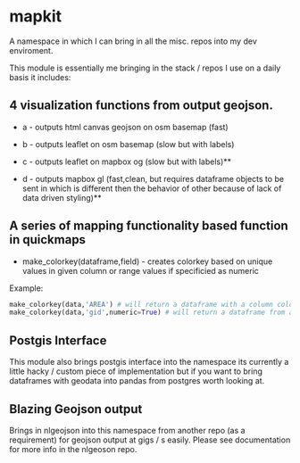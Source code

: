 # mapkit
A namespace in which I can bring in all the misc. repos into my dev enviroment.

This module is essentially me bringing in the stack / repos I use on a daily basis it includes:
## 4 visualization functions from output geojson.
  * a - outputs html canvas geojson on osm basemap (fast)
  
  * b - outputs leaflet on osm basemap (slow but with labels)
  
  * c - outputs leaflet on mapbox og (slow but with labels)**
   
  * d - outputs mapbox gl (fast,clean, but requires dataframe objects to be sent in which is different then the behavior of other because of lack of data driven styling)**
 
## A series of mapping functionality based function in quickmaps
 * make_colorkey(dataframe,field) - creates colorkey based on unique values in given column or range values if specificied as numeric
 
 Example:
 ```python
 make_colorkey(data,'AREA') # will return a dataframe with a column colorkeys about unique area values
 make_colorkey(data,'gid',numeric=True) # will return a dataframe from a float or int field from ranges assembled
 ```

## Postgis Interface
This module also brings postgis interface into the namespace its currently a little hacky / custom piece of implementation but if you want to bring dataframes with geodata into pandas from postgres worth looking at.

## Blazing Geojson output 
  Brings in nlgeojson into this namespace from another repo (as a requirement) for geojson output at gigs / s easily. Please see documentation for more info in the nlgeoson repo.
